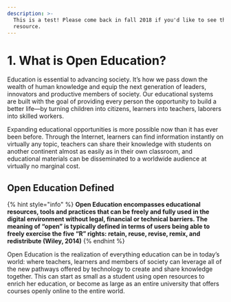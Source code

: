 ```yaml
---
description: >-
  This is a test! Please come back in fall 2018 if you'd like to see the final
  resource.
---
```


# 1. What is Open Education?

Education is essential to advancing society. It’s how we pass down the wealth of human knowledge and equip the next generation of leaders, innovators and productive members of society. Our educational systems are built with the goal of providing every person the opportunity to build a better life—by turning children into citizens, learners into teachers, laborers into skilled workers.

Expanding educational opportunities is more possible now than it has ever been before. Through the Internet, learners can find information instantly on virtually any topic, teachers can share their knowledge with students on another continent almost as easily as in their own classroom, and educational materials can be disseminated to a worldwide audience at virtually no marginal cost.  


## Open Education Defined

{% hint style="info" %}
**Open Education encompasses educational resources, tools and practices that can be freely and fully used in the digital environment without legal, financial or technical barriers. The meaning of “open” is typically defined in terms of users being able to freely exercise the five “R” rights: retain, reuse, revise, remix, and redistribute \(Wiley, 2014\)**
{% endhint %}

Open Education is the realization of everything education can be in today’s world: where teachers, learners and members of society can leverage all of the new pathways offered by technology to create and share knowledge together. This can start as small as a student using open resources to enrich her education, or become as large as an entire university that offers courses openly online to the entire world.  


  


